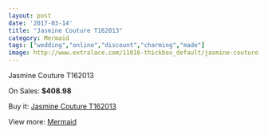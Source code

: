 ```yaml
---
layout: post
date: '2017-03-14'
title: "Jasmine Couture T162013"
category: Mermaid
tags: ["wedding","online","discount","charming","made"]
image: http://www.extralace.com/11016-thickbox_default/jasmine-couture-t162013.jpg
---
```

Jasmine Couture T162013

On Sales: **$408.98**
<a href="https://www.extralace.com/mermaid/5188-jasmine-couture-t162013.html"><amp-img layout="responsive" width="600" height="600" src="//www.extralace.com/11016-thickbox_default/jasmine-couture-t162013.jpg" alt="Jasmine Couture T162013 0" /></a>
<a href="https://www.extralace.com/mermaid/5188-jasmine-couture-t162013.html"><amp-img layout="responsive" width="600" height="600" src="//www.extralace.com/11019-thickbox_default/jasmine-couture-t162013.jpg" alt="Jasmine Couture T162013 1" /></a>
<a href="https://www.extralace.com/mermaid/5188-jasmine-couture-t162013.html"><amp-img layout="responsive" width="600" height="600" src="//www.extralace.com/11018-thickbox_default/jasmine-couture-t162013.jpg" alt="Jasmine Couture T162013 2" /></a>
<a href="https://www.extralace.com/mermaid/5188-jasmine-couture-t162013.html"><amp-img layout="responsive" width="600" height="600" src="//www.extralace.com/11017-thickbox_default/jasmine-couture-t162013.jpg" alt="Jasmine Couture T162013 3" /></a>

Buy it: [Jasmine Couture T162013](https://www.extralace.com/mermaid/5188-jasmine-couture-t162013.html "Jasmine Couture T162013")

View more: [Mermaid](https://www.extralace.com/5-mermaid "Mermaid")